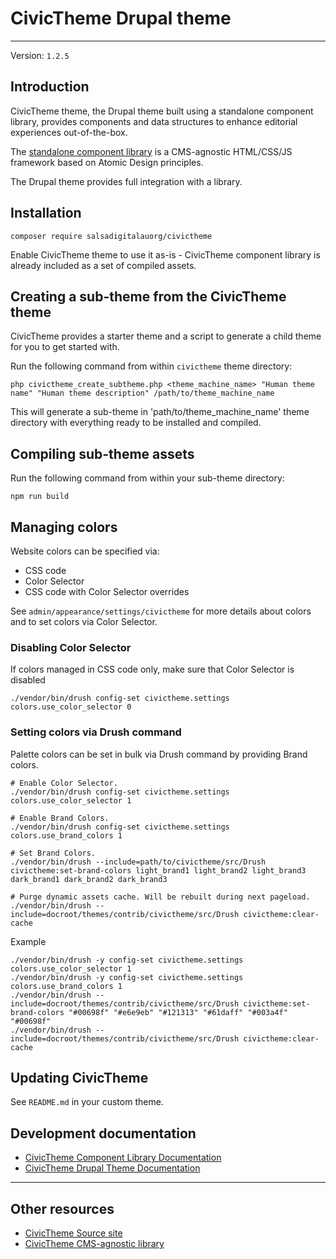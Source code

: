 # CivicTheme Drupal theme

----

Version: `1.2.5`

## Introduction

CivicTheme theme, the Drupal theme built using a standalone component library,
provides components and data structures to enhance editorial experiences
out-of-the-box.

The [standalone component library](https://github.com/salsadigitalauorg/civictheme_library)
is a CMS-agnostic HTML/CSS/JS framework based on Atomic Design principles.

The Drupal theme provides full integration with a library.

## Installation

    composer require salsadigitalauorg/civictheme

Enable CivicTheme theme to use it as-is - CivicTheme component library is
already included as a set of compiled assets.

## Creating a sub-theme from the CivicTheme theme

CivicTheme provides a starter theme and a script to generate a child theme for
you to get started with.

Run the following command from within `civictheme` theme directory:

    php civictheme_create_subtheme.php <theme_machine_name> "Human theme name" "Human theme description" /path/to/theme_machine_name

This will generate a sub-theme in 'path/to/theme_machine_name' theme directory
with everything ready to be installed and compiled.

## Compiling sub-theme assets

Run the following command from within your sub-theme directory:

    npm run build

## Managing colors

Website colors can be specified via:
- CSS code
- Color Selector
- CSS code with Color Selector overrides

See `admin/appearance/settings/civictheme` for more details about colors and to
set colors via Color Selector.

### Disabling Color Selector

If colors managed in CSS code only, make sure that Color Selector is disabled

    ./vendor/bin/drush config-set civictheme.settings colors.use_color_selector 0

### Setting colors via Drush command

Palette colors can be set in bulk via Drush command by providing Brand colors.

    # Enable Color Selector.
    ./vendor/bin/drush config-set civictheme.settings colors.use_color_selector 1

    # Enable Brand Colors.
    ./vendor/bin/drush config-set civictheme.settings colors.use_brand_colors 1

    # Set Brand Colors.
    ./vendor/bin/drush --include=path/to/civictheme/src/Drush civictheme:set-brand-colors light_brand1 light_brand2 light_brand3 dark_brand1 dark_brand2 dark_brand3

    # Purge dynamic assets cache. Will be rebuilt during next pageload.
    ./vendor/bin/drush --include=docroot/themes/contrib/civictheme/src/Drush civictheme:clear-cache

Example

    ./vendor/bin/drush -y config-set civictheme.settings colors.use_color_selector 1
    ./vendor/bin/drush -y config-set civictheme.settings colors.use_brand_colors 1
    ./vendor/bin/drush --include=docroot/themes/contrib/civictheme/src/Drush civictheme:set-brand-colors "#00698f" "#e6e9eb" "#121313" "#61daff" "#003a4f" "#00698f"
    ./vendor/bin/drush --include=docroot/themes/contrib/civictheme/src/Drush civictheme:clear-cache

## Updating CivicTheme

See `README.md` in your custom theme.

## Development documentation

- [CivicTheme Component Library Documentation](./civictheme_library/docs/README.md)
- [CivicTheme Drupal Theme Documentation](./docs/README.md)

----

## Other resources

- [CivicTheme Source site](https://github.com/salsadigitalauorg/civictheme_source)
- [CivicTheme CMS-agnostic library](https://github.com/salsadigitalauorg/civictheme_library)
